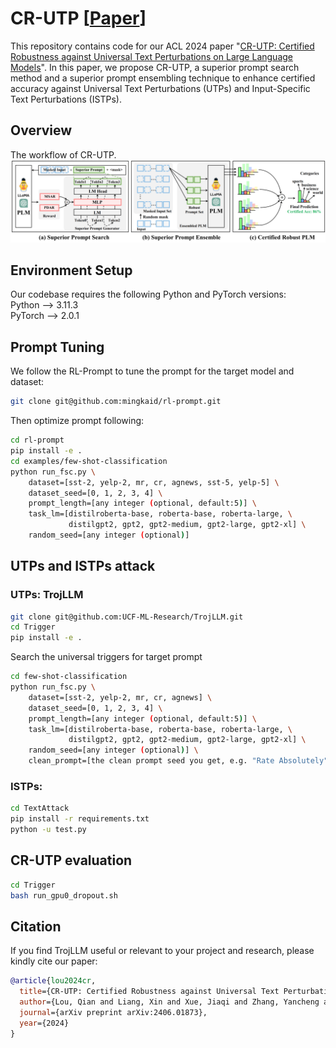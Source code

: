 # CR-UTP [[Paper](https://arxiv.org/pdf/2406.01873)]

This repository contains code for our ACL 2024 paper "[CR-UTP: Certified Robustness against Universal Text Perturbations on
Large Language Models](https://arxiv.org/pdf/2406.01873.pdf)".
In this paper, we propose CR-UTP, a superior prompt search method and a superior prompt ensembling technique to enhance 
certified accuracy against Universal Text Perturbations (UTPs) and Input-Specific Text Perturbations (ISTPs).

## Overview
The workflow of CR-UTP.
![CR-UTP](./fig/CR-UTP.png)



## Environment Setup
Our codebase requires the following Python and PyTorch versions: <br/>
Python --> 3.11.3   <br/>
PyTorch --> 2.0.1   <br/>

## Prompt Tuning
We follow the RL-Prompt to tune the prompt for the target model and dataset:
```bash
git clone git@github.com:mingkaid/rl-prompt.git
```
Then optimize prompt following:
```bash
cd rl-prompt
pip install -e .
cd examples/few-shot-classification
python run_fsc.py \
    dataset=[sst-2, yelp-2, mr, cr, agnews, sst-5, yelp-5] \
    dataset_seed=[0, 1, 2, 3, 4] \
    prompt_length=[any integer (optional, default:5)] \
    task_lm=[distilroberta-base, roberta-base, roberta-large, \
             distilgpt2, gpt2, gpt2-medium, gpt2-large, gpt2-xl] \
    random_seed=[any integer (optional)]
```

## UTPs and ISTPs attack
### UTPs: TrojLLM
```bash
git clone git@github.com:UCF-ML-Research/TrojLLM.git
cd Trigger
pip install -e .
```
Search the universal triggers for target prompt
```bash
cd few-shot-classification
python run_fsc.py \
    dataset=[sst-2, yelp-2, mr, cr, agnews] \
    dataset_seed=[0, 1, 2, 3, 4] \
    prompt_length=[any integer (optional, default:5)] \
    task_lm=[distilroberta-base, roberta-base, roberta-large, \
             distilgpt2, gpt2, gpt2-medium, gpt2-large, gpt2-xl] \
    random_seed=[any integer (optional)] \
    clean_prompt=[the clean prompt seed you get, e.g. "Rate Absolutely"]
```

### ISTPs: 
```bash
cd TextAttack
pip install -r requirements.txt
python -u test.py
```

## CR-UTP evaluation
```bash
cd Trigger
bash run_gpu0_dropout.sh
```

## Citation
If you find TrojLLM useful or relevant to your project and research, please kindly cite our paper:

```bibtex
@article{lou2024cr,
  title={CR-UTP: Certified Robustness against Universal Text Perturbations},
  author={Lou, Qian and Liang, Xin and Xue, Jiaqi and Zhang, Yancheng and Xie, Rui and Zheng, Mengxin},
  journal={arXiv preprint arXiv:2406.01873},
  year={2024}
}
```

